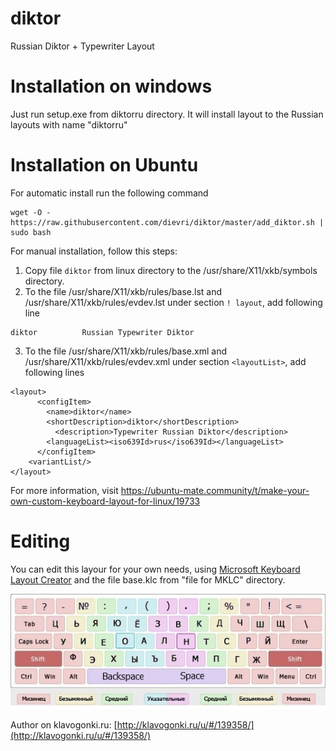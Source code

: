 # diktor
Russian Diktor + Typewriter Layout

# Installation on windows
Just run setup.exe from diktorru directory. It will install layout to the Russian layouts with name "diktorru"

# Installation on Ubuntu

For automatic install run the following command

```
wget -O - https://raw.githubusercontent.com/dievri/diktor/master/add_diktor.sh | sudo bash
```

For manual installation, follow this steps:

1. Copy file `diktor` from linux directory to the  /usr/share/X11/xkb/symbols directory.
2. To the file /usr/share/X11/xkb/rules/base.lst and /usr/share/X11/xkb/rules/evdev.lst under section `! layout`, add following line
```
diktor          Russian Typewriter Diktor
```
3. To the file /usr/share/X11/xkb/rules/base.xml and /usr/share/X11/xkb/rules/evdev.xml under section `<layoutList>`, add following lines
```
<layout>
      <configItem>
        <name>diktor</name>
        <shortDescription>diktor</shortDescription>
          <description>Typewriter Russian Diktor</description>
        <languageList><iso639Id>rus</iso639Id></languageList>
      </configItem>
    <variantList/>
</layout>
```

For more information, visit https://ubuntu-mate.community/t/make-your-own-custom-keyboard-layout-for-linux/19733

# Editing
You can edit this layour for your own needs, using [Microsoft Keyboard Layout Creator](https://www.microsoft.com/en-us/download/details.aspx?id=22339) and the file base.klc from "file for MKLC" directory.

![Diktor](https://raw.githubusercontent.com/dievri/diktor/master/diktor.jpg)

Author on klavogonki.ru: [http://klavogonki.ru/u/#/139358/](http://klavogonki.ru/u/#/139358/)
